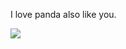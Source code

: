I love panda also like you.

<a href="https://github.com/anuraghazra/github-readme-stats">
  <img align="left" src="https://github-readme-stats.vercel.app/api?username=maruryota&count_private=true&theme=dracula" />
</a>

